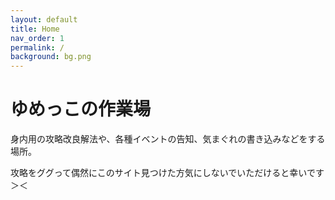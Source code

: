 ```yaml
---
layout: default
title: Home
nav_order: 1
permalink: /
background: bg.png
---
```


<div style="background-image: url('bg.png'); background-size: cover;">
  
# ゆめっこの作業場

身内用の攻略改良解法や、各種イベントの告知、気まぐれの書き込みなどをする場所。

攻略をググって偶然にこのサイト見つけた方気にしないでいただけると幸いです＞＜

</div>
